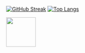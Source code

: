 [![GitHub Streak](https://github-readme-streak-stats.herokuapp.com?user=mencretsu&theme=dark&background=000000)](https://git.io/streak-stats) [![Top Langs](https://github-readme-stats.vercel.app/api/top-langs/?username=mencretsu&layout=compact)](https://github.com/mencretsu/github-readme-stats)

<img src="https://c.tenor.com/8Qlx6iFGFrMAAAAi/goose-pepe-the-frog.gif" width="80">
